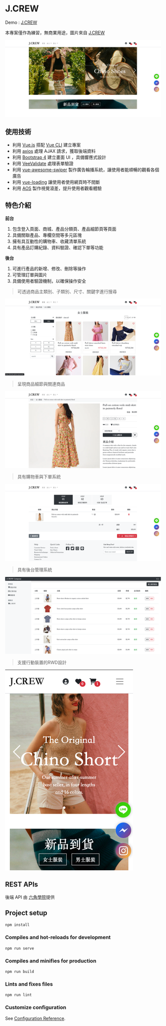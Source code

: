 # J.CREW

<p>
  Demo : <a href="https://tkctako.github.io/jcrew/#/">
  J.CREW
  </a>
</p>

<p>
  本專案僅作為練習，無商業用途，圖片來自 <a  href="https://www.jcrew.com/tw/">J.CREW</a>
</p>

<p>
  <img src="./public/images/jcrew-readme-1.png" />
</p>

## 使用技術


- 利用 [Vue.js](https://vuejs.org/) 搭配 [Vue CLI](https://cli.vuejs.org/) 建立專案
- 利用 [axios](https://github.com/axios/axios) 處理 AJAX 請求，獲取後端資料
- 利用 [Bootstrap 4](https://getbootstrap.com/) 建立畫面 UI ，具備響應式設計
- 利用 [VeeValidate](https://vee-validate.logaretm.com/v2) 處理表單驗證
- 利用 [vue-awesome-swiper](https://github.com/surmon-china/vue-awesome-swiper) 製作廣告輪播系統，讓使用者能順暢的觀看各個廣告
- 利用 [vue-loading](https://github.com/ankurk91/vue-loading-overlay) 讓使用者使用網頁時不間斷
- 利用 [AOS](https://michalsnik.github.io/aos/) 製作視覺滾差，提升使用者觀看體驗

## 特色介紹

**前台**
1. 包含登入頁面、商城、產品分類頁、產品細節頁等頁面
2. 具備關聯產品、專欄空間等多元區塊
3. 擁有具互動性的購物車、收藏清單系統
4. 具有產品訂購紀錄、資料驗證、確認下單等功能

**後台**
1. 可進行產品的新增、修改、刪除等操作
2. 可管理訂單與圖片
3. 具備使用者驗證機制，以確保操作安全

> 可透過商品主類別、子類別、尺寸、關鍵字進行搜尋
<p>
  <img src="./public/images/jcrew-readme-2.png" />
</p>

> 呈現商品細節與關連商品
<p>
  <img src="./public/images/jcrew-readme-3.png" />
</p>

> 具有購物車與下單系統
<p>
  <img src="./public/images/jcrew-readme-4.png" />
</p>

> 具有後台管理系統
<p>
  <img src="./public/images/jcrew-readme-5.png" />
</p>

> 支援行動裝置的RWD設計
<p>
  <img src="./public/images/jcrew-readme-6.png" />
</p>


## REST APIs

後端 API 由 [六角學院](https://courses.hexschool.com/)提供


## Project setup
```
npm install
```

### Compiles and hot-reloads for development
```
npm run serve
```

### Compiles and minifies for production
```
npm run build
```

### Lints and fixes files
```
npm run lint
```

### Customize configuration
See [Configuration Reference](https://cli.vuejs.org/config/).
